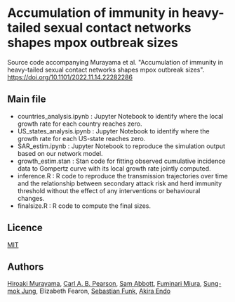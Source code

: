 # Accumulation of immunity in heavy-tailed sexual contact networks shapes mpox outbreak sizes
Source code accompanying Murayama et al. "Accumulation of immunity in heavy-tailed sexual contact networks shapes mpox outbreak sizes". https://doi.org/10.1101/2022.11.14.22282286

## Main file
- countries_analysis.ipynb : Jupyter Notebook to identify where the local growth rate for each country reaches zero.
- US_states_analysis.ipynb : Jupyter Notebook to identify where the growth rate for each US-state reaches zero.
- SAR_estim.ipynb : Jupyter Notebook to reproduce the simulation output based on our network model.
- growth_estim.stan : Stan code for fitting observed cumulative incidence data to Gompertz curve with its local growth rate jointly computed.
- inference.R : R code to reproduce the transmission trajectories over time and the relationship between secondary attack risk and herd immunity threshold without the effect of any interventions or behavioural changes.
- finalsize.R : R code to compute the final sizes.

## Licence

[MIT](https://github.com/hiroaki-murayama/MPX_depletion_susceptibles/blob/master/LICENSE)

## Authors

[Hiroaki Murayama](https://github.com/hiroaki-murayama),
[Carl A. B. Pearson](https://github.com/pearsonca),
[Sam Abbott](https://github.com/seabbs),
[Fuminari Miura](https://github.com/fmiura),
[Sung-mok Jung](https://github.com/SungmokJung),
Elizabeth Fearon,
[Sebastian Funk](https://github.com/sbfnk),
[Akira Endo](https://github.com/akira-endo)
